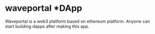  # waveportal *DApp

Waveportal is a web3 platform based on ethereum platform.
Anyone can start building dapps after making this app.
